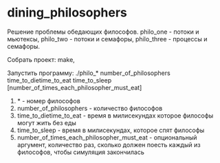 # dining_philosophers

Решение проблемы обедающих философов. philo_one - потоки и мьютексы, philo_two - потоки и семафоры, philo_three - процессы и семафоры.

Собрать проект: make, 

Запустить программу: ./philo_* number_of_philosophers time_to_dietime_to_eat time_to_sleep \[number_of_times_each_philosopher_must_eat]

1. \* - номер философов
2. number_of_philosophers - количество философов
3. time_to_dietime_to_eat - время в милисекундах которое философы могут жить без еды
4. time_to_sleep - время в милисекундах, которое спят философы
5. number_of_times_each_philosopher_must_eat - опциональный аргумент, количество раз, сколько должен поесть каждый из философов, чтобы симуляция закончилась
